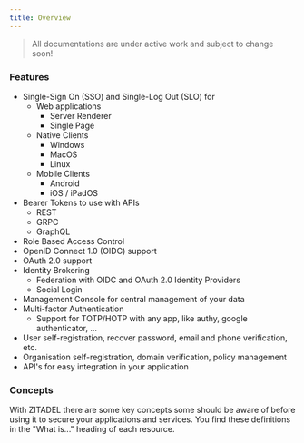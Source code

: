 ```yaml
---
title: Overview
---
```


> All documentations are under active work and subject to change soon!

### Features

- Single-Sign On (SSO) and Single-Log Out (SLO) for
  - Web applications
    - Server Renderer
    - Single Page
  - Native Clients
    - Windows
    - MacOS
    - Linux
  - Mobile Clients
    - Android
    - iOS / iPadOS
- Bearer Tokens to use with APIs
  - REST
  - GRPC
  - GraphQL
- Role Based Access Control
- OpenID Connect 1.0 (OIDC) support
- OAuth 2.0 support
- Identity Brokering
  - Federation with OIDC and OAuth 2.0 Identity Providers
  - Social Login
- Management Console for central management of your data
- Multi-factor Authentication
  - Support for TOTP/HOTP with any app, like authy, google authenticator, ...
- User self-registration, recover password, email and phone verification, etc.
- Organisation self-registration, domain verification, policy management
- API's for easy integration in your application

### Concepts

With ZITADEL there are some key concepts some should be aware of before using it to secure your applications and services.
You find these definitions in the "What is..." heading of each resource.
